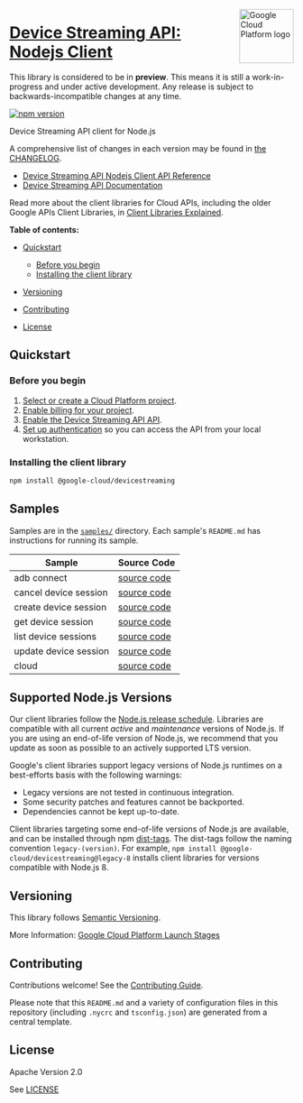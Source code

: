 [//]: # "This README.md file is auto-generated, all changes to this file will be lost."
[//]: # "The comments you see below are used to generate those parts of the template in later states."
<img src="https://avatars2.githubusercontent.com/u/2810941?v=3&s=96" alt="Google Cloud Platform logo" title="Google Cloud Platform" align="right" height="96" width="96"/>

# [Device Streaming API: Nodejs Client][homepage]

This library is considered to be in **preview**. This means it is still a
work-in-progress and under active development. Any release is subject to
backwards-incompatible changes at any time.

[![npm version](https://img.shields.io/npm/v/@google-cloud/devicestreaming.svg)](https://www.npmjs.org/package/@google-cloud/devicestreaming)

Device Streaming API client for Node.js

[//]: # "partials.introduction"

A comprehensive list of changes in each version may be found in
[the CHANGELOG][homepage_changelog].

* [Device Streaming API Nodejs Client API Reference](https://cloud.google.com/nodejs/docs/reference/devicestreaming/latest)
* [Device Streaming API Documentation](https://cloud.google.com/device-streaming/docs)

Read more about the client libraries for Cloud APIs, including the older
Google APIs Client Libraries, in [Client Libraries Explained][explained].

[explained]: https://cloud.google.com/apis/docs/client-libraries-explained

**Table of contents:**

* [Quickstart](#quickstart)
  * [Before you begin](#before-you-begin)
  * [Installing the client library](#installing-the-client-library)

* [Versioning](#versioning)
* [Contributing](#contributing)
* [License](#license)

## Quickstart
### Before you begin

1.  [Select or create a Cloud Platform project][projects].
1.  [Enable billing for your project][billing].
1.  [Enable the Device Streaming API API][enable_api].
1.  [Set up authentication][auth] so you can access the
    API from your local workstation.
### Installing the client library

```bash
npm install @google-cloud/devicestreaming
```

[//]: # "partials.body"

## Samples

Samples are in the [`samples/`][homepage_samples] directory. Each sample's `README.md` has instructions for running its sample.

| Sample                      | Source Code                       |
| --------------------------- | --------------------------------- |
| adb connect | [source code](https://github.com/googleapis/google-cloud-node/blob/main/packages/google-cloud-devicestreaming/samples/generated/v1/direct_access_service.adb_connect.js) |
| cancel device session | [source code](https://github.com/googleapis/google-cloud-node/blob/main/packages/google-cloud-devicestreaming/samples/generated/v1/direct_access_service.cancel_device_session.js) |
| create device session | [source code](https://github.com/googleapis/google-cloud-node/blob/main/packages/google-cloud-devicestreaming/samples/generated/v1/direct_access_service.create_device_session.js) |
| get device session | [source code](https://github.com/googleapis/google-cloud-node/blob/main/packages/google-cloud-devicestreaming/samples/generated/v1/direct_access_service.get_device_session.js) |
| list device sessions | [source code](https://github.com/googleapis/google-cloud-node/blob/main/packages/google-cloud-devicestreaming/samples/generated/v1/direct_access_service.list_device_sessions.js) |
| update device session | [source code](https://github.com/googleapis/google-cloud-node/blob/main/packages/google-cloud-devicestreaming/samples/generated/v1/direct_access_service.update_device_session.js) |
| cloud | [source code](https://github.com/googleapis/google-cloud-node/blob/main/packages/google-cloud-devicestreaming/samples/generated/v1/snippet_metadata_google.cloud.devicestreaming.v1.json) |


## Supported Node.js Versions

Our client libraries follow the [Node.js release schedule](https://github.com/nodejs/release#release-schedule).
Libraries are compatible with all current _active_ and _maintenance_ versions of
Node.js.
If you are using an end-of-life version of Node.js, we recommend that you update
as soon as possible to an actively supported LTS version.

Google's client libraries support legacy versions of Node.js runtimes on a
best-efforts basis with the following warnings:

* Legacy versions are not tested in continuous integration.
* Some security patches and features cannot be backported.
* Dependencies cannot be kept up-to-date.

Client libraries targeting some end-of-life versions of Node.js are available, and
can be installed through npm [dist-tags](https://docs.npmjs.com/cli/dist-tag).
The dist-tags follow the naming convention `legacy-(version)`.
For example, `npm install @google-cloud/devicestreaming@legacy-8` installs client libraries
for versions compatible with Node.js 8.

## Versioning

This library follows [Semantic Versioning](http://semver.org/).

More Information: [Google Cloud Platform Launch Stages][launch_stages]

[launch_stages]: https://cloud.google.com/terms/launch-stages

## Contributing

Contributions welcome! See the [Contributing Guide](https://github.com/googleapis/google-cloud-node/blob/main/packages/google-cloud-devicestreaming/CONTRIBUTING.md).

Please note that this `README.md`
and a variety of configuration files in this repository (including `.nycrc` and `tsconfig.json`)
are generated from a central template.

## License

Apache Version 2.0

See [LICENSE](https://github.com/googleapis/google-cloud-node/blob/main/packages/google-cloud-devicestreaming/LICENSE)

[shell_img]: https://gstatic.com/cloudssh/images/open-btn.png
[projects]: https://console.cloud.google.com/project
[billing]: https://support.google.com/cloud/answer/6293499#enable-billing
[enable_api]: https://console.cloud.google.com/flows/enableapi?apiid=devicestreaming.googleapis.com
[auth]: https://cloud.google.com/docs/authentication/external/set-up-adc-local
[homepage_samples]: https://github.com/googleapis/google-cloud-node/blob/main/packages/google-cloud-devicestreaming/samples
[homepage_changelog]: https://github.com/googleapis/google-cloud-node/blob/main/packages/google-cloud-devicestreaming/CHANGELOG.md
[homepage]: https://github.com/googleapis/google-cloud-node/blob/main/packages/google-cloud-devicestreaming
